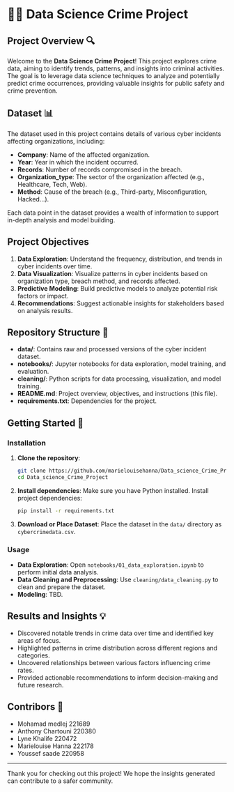 
# 🕵️‍♂️ Data Science Crime Project

## Project Overview 🔍
Welcome to the **Data Science Crime Project**! This project explores crime data, aiming to identify trends, patterns, and insights into criminal activities. The goal is to leverage data science techniques to analyze and potentially predict crime occurrences, providing valuable insights for public safety and crime prevention.

## Dataset 📊
The dataset used in this project contains details of various cyber incidents affecting organizations, including:

- **Company**: Name of the affected organization.
- **Year**: Year in which the incident occurred.
- **Records**: Number of records compromised in the breach.
- **Organization_type**: The sector of the organization affected (e.g., Healthcare, Tech, Web).
- **Method**: Cause of the breach (e.g., Third-party, Misconfiguration, Hacked...).

Each data point in the dataset provides a wealth of information to support in-depth analysis and model building.

## Project Objectives
1. **Data Exploration**: Understand the frequency, distribution, and trends in cyber incidents over time.
2. **Data Visualization**: Visualize patterns in cyber incidents based on organization type, breach method, and records affected.
3. **Predictive Modeling**: Build predictive models to analyze potential risk factors or impact.
4. **Recommendations**: Suggest actionable insights for stakeholders based on analysis results.

## Repository Structure 📁
- **data/**: Contains raw and processed versions of the cyber incident dataset.
- **notebooks/**: Jupyter notebooks for data exploration, model training, and evaluation.
- **cleaning/**: Python scripts for data processing, visualization, and model training.
- **README.md**: Project overview, objectives, and instructions (this file).
- **requirements.txt**: Dependencies for the project.

## Getting Started 🚀

### Installation
1. **Clone the repository**:
   ```bash
   git clone https://github.com/marielouisehanna/Data_science_Crime_Project.git
   cd Data_science_Crime_Project
   ```

2. **Install dependencies**:
   Make sure you have Python installed. Install project dependencies:
   ```bash
   pip install -r requirements.txt
   ```

3. **Download or Place Dataset**:
   Place the dataset in the `data/` directory as `cybercrimedata.csv`.

### Usage
- **Data Exploration**: Open `notebooks/01_data_exploration.ipynb` to perform initial data analysis.
- **Data Cleaning and Preprocessing**: Use `cleaning/data_cleaning.py` to clean and prepare the dataset.
- **Modeling**: TBD.

## Results and Insights 💡
- Discovered notable trends in crime data over time and identified key areas of focus.
- Highlighted patterns in crime distribution across different regions and categories.
- Uncovered relationships between various factors influencing crime rates.
- Provided actionable recommendations to inform decision-making and future research.
  
## Contribors 🤝
- Mohamad medlej 221689
- Anthony Chartouni 220380
- Lyne Khalife 220472
- Marielouise Hanna 222178
- Youssef saade 220958


---

Thank you for checking out this project! We hope the insights generated can contribute to a safer community.
